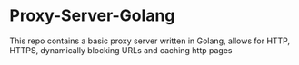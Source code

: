 # Proxy-Server-Golang
This repo contains a basic proxy server written in Golang, allows for HTTP, HTTPS, dynamically blocking URLs and caching http pages
